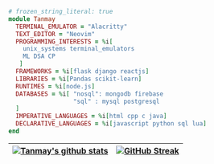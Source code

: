 ```ruby
# frozen_string_literal: true
module Tanmay
  TERMINAL_EMULATOR = "Alacritty"
  TEXT_EDITOR = "Neovim"
  PROGRAMMING_INTERESTS = %i[
    unix_systems terminal_emulators
    ML DSA CP 
   ]
  FRAMEWORKS = %i[flask django reactjs]
  LIBRARIES = %i[Pandas scikit-learn]
  RUNTIMES = %i[node.js]
  DATABASES = %i[ "nosql": mongodb firebase 
                  "sql" : mysql postgresql 
  ]
  IMPERATIVE_LANGUAGES = %i[html cpp c java]
  DECLARATIVE_LANGUAGES = %i[javascript python sql lua]
end
```
<!-- &include_all_commits=true -->

|<a href="https://github.com/tanmaypanda-tw/github-readme-stats"><img align="center" src="https://github-readme-stats-anuraghazra1.vercel.app/api?username=tanmaypanda-tw&show_icons=true&theme=dracula&hide_border=true" alt="Tanmay's github stats" /></a> | [![GitHub Streak](https://streak-stats.demolab.com?user=tanmaypanda-tw&theme=darcula&hide_border=true)](https://git.io/streak-stats) |
| ------------- | ------------- |
